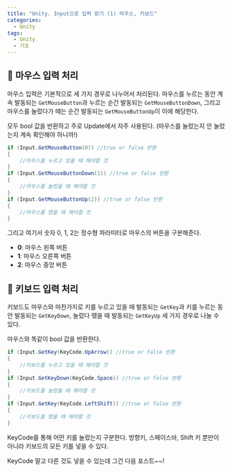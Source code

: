 ```yaml
---
title: "Unity. Input으로 입력 받기 (1) 마우스, 키보드"
categories:
  - Unity
tags:
  - Unity
  - 기초
---
```


## 🌟 마우스 입력 처리

마우스 입력은 기본적으로 세 가지 경우로 나누어서 처리된다. 
마우스를 누르는 동안 계속 발동되는 `GetMouseButton`과 누르는 순간 발동되는 `GetMouseButtonDown`, 그리고 마우스를 눌렀다가 떼는 순간 발동되는 `GetMouseButtonUp`이 이에 해당한다.

모두 bool 값을 반환하고 주로 Update에서 자주 사용된다. (마우스를 눌렀는지 안 눌렀는지 계속 확인해야 하니까!)

```c#
if (Input.GetMouseButton(0)) //true or false 반환
{
	//마우스를 누르고 있을 때 해야할 것
}
if (Input.GetMouseButtonDown(1)) //true or false 반환
{
	//마우스를 눌렀을 때 해야할 것
}
if (Input.GetMouseButtonUp(2)) //true or false 반환
{
	//마우스를 뗐을 때 해야할 것
}
```

그리고 여기서 숫자 0, 1, 2는 정수형 파라미터로 마우스의 버튼을 구분해준다. 

- **0**: 마우스 왼쪽 버튼
- **1**: 마우스 오른쪽 버튼
- **2**: 마우스 중앙 버튼


## 🌟 키보드 입력 처리

키보드도 마우스와 마찬가지로 키를 누르고 있을 때 발동되는 `GetKey`과 키를 누르는 동안 발동되는 `GetKeyDown`, 눌렀다 뗐을 때 발동되는 `GetKeyUp` 세 가지 경우로 나눌 수 있다.

마우스와 똑같이 bool 값을 반환한다.

```c#
if (Input.GetKey(KeyCode.UpArrow)) //true or false 반환
{
	//키보드를 누르고 있을 때 해야할 것
}
if (Input.GetKeyDown(KeyCode.Space)) //true or false 반환
{
	//키보드를 눌렀을 때 해야할 것
}
if (Input.GetKey(KeyCode.LeftShift)) //true or false 반환
{
	//키보드를 뗐을 때 해야할 것
}
```

KeyCode를 통해 어떤 키를 눌렀는지 구분한다. 방향키, 스페이스바, Shift 키 뿐만이 아니라 키보드의 모든 키를 넣을 수 있다.

KeyCode 말고 다른 것도 넣을 수 있는데 그건 다음 포스트~~!
